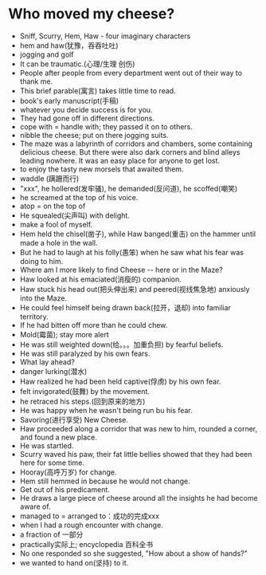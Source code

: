 # Who moved my cheese?

- Sniff, Scurry, Hem, Haw - four imaginary characters
- hem and haw(犹豫，吞吞吐吐)
- jogging and golf
- It can be traumatic.(心理/生理 创伤)
- People after people from every department went out of their way to thank me.
- This brief parable(寓言) takes little time to read.
- book's early manuscript(手稿)
- whatever you decide success is for you.
- They had gone off in different directions.
- cope with = handle with; they passed it on to others.
- nibble the cheese; put on there jogging suits.
- The maze was a labyrinth of corridors and chambers, some containing delicious cheese. But there were also dark corners and blind alleys leading nowhere. It was an easy place for anyone to get lost.
- to enjoy the tasty new morsels that awaited them.
- waddle (蹒跚而行)
- "xxx", he hollered(发牢骚), he demanded(反问道), he scoffed(嘲笑)
- he screamed at the top of his voice.
- atop = on the top of
- He squealed(尖声叫) with delight.
- make a fool of myself.
- Hem held the chisel(凿子), while Haw banged(重击) on the hammer until made a hole in the wall.
- But he had to laugh at his folly(愚笨) when he saw what his fear was doing to him.
- Where am I more likely to find Cheese -- here or in the Maze?
- Haw looked at his emaciated(消瘦的) companion.
- Haw stuck his head out(把头伸出来) and peered(视线焦急地) anxiously into the Maze.
- He could feel himself being drawn back(拉开，退却) into familiar territory.
- If he had bitten off more than he could chew.
- Mold(霉菌); stay more alert
- He was still weighted down(给。。。加重负担) by fearful beliefs.
- He was still paralyzed by his own fears.
- What lay ahead? 
- danger lurking(潜水)
- Haw realized he had been held captive(俘虏) by his own fear.
- felt invigorated(鼓舞) by the movement.
- he retraced his steps.(回到原来的地方)
- He was happy when he wasn't being run bu his fear.
- Savoring(进行享受) New Cheese.
- Haw proceeded along a corridor that was new to him, rounded a corner, and found a new place.
- He was startled.
- Scurry waved his paw, their fat little bellies showed that they had been here for some time.
- Hooray(高呼万岁) for change.
- Hem still hemmed in because he would not change.
- Get out of his predicament.
- He draws a large piece of cheese around all the insights he had become aware of.
- managed to = arranged to：成功的完成xxx
- when I had a rough encounter with change.
- a fraction of 一部分
- practically实际上; encyclopedia 百科全书
- No one responded so she suggested, "How about a show of hands?"
- we wanted to hand on(坚持) to it.
<!--stackedit_data:
eyJoaXN0b3J5IjpbNjc3MDkwNzk1LDExOTM3NjU0MjUsMTMxMj
c5MTA3OCw3MzM3NDIxODNdfQ==
-->